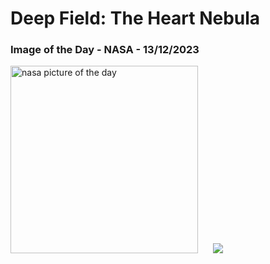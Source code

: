 # Deep Field: The Heart Nebula
### Image of the Day - NASA - 13/12/2023
<img src="https://apod.nasa.gov/apod/image/2312/Heart_TelLiveOstling_960.jpg" alt="nasa picture of the day" width="300"/>&nbsp; &nbsp; &nbsp; <img src="https://github-readme-streak-stats.herokuapp.com/?user=tempo-riz&theme=synthwave" >



  
